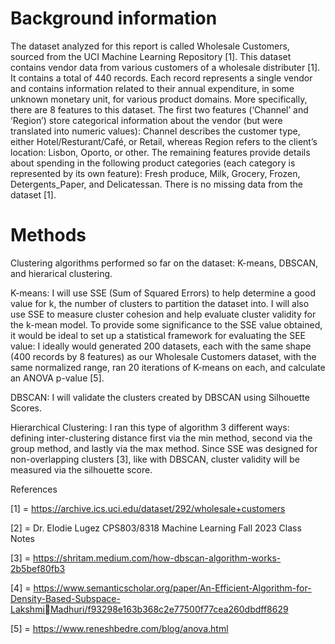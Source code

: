 # Background information
The dataset analyzed for this report is called Wholesale Customers, sourced from the UCI Machine Learning 
Repository [1]. This dataset contains vendor data from various customers of a wholesale distributer [1]. It 
contains a total of 440 records. Each record represents a single vendor and contains information related to 
their annual expenditure, in some unknown monetary unit, for various product domains. More specifically, 
there are 8 features to this dataset. The first two features (‘Channel’ and ‘Region’) store categorical 
information about the vendor (but were translated into numeric values): Channel describes the customer 
type, either Hotel/Resturant/Café, or Retail, whereas Region refers to the client’s location: Lisbon, Oporto, or 
other. The remaining features provide details about spending in the following product categories (each 
category is represented by its own feature): Fresh produce, Milk, Grocery, Frozen, Detergents_Paper, and 
Delicatessan. There is no missing data from the dataset [1].

# Methods
Clustering algorithms performed so far on the dataset: K-means, DBSCAN, and hierarical clustering. 

K-means:
I will use SSE (Sum of Squared Errors) to help determine a good value for k, the number of clusters to partition 
the dataset into. I will also use SSE to measure cluster cohesion and help evaluate cluster validity for the k-mean model.
To provide some significance to the SSE value obtained, it would be ideal to set up a statistical framework for evaluating 
the SEE value: I ideally would generated 200 datasets, each with the same shape (400 records by 8 features) as our 
Wholesale Customers dataset, with the same normalized range, ran 20 iterations of K-means on each, and calculate an
ANOVA p-value [5].

DBSCAN:
I will validate the clusters created by DBSCAN using Silhouette Scores.

Hierarchical Clustering:
 I ran this type of algorithm 3 
different ways: defining inter-clustering distance first via the min method, second via the group method, and lastly via 
the max method. Since SSE was designed for non-overlapping clusters [3], like with DBSCAN, cluster validity will be measured 
via the silhouette score. 



References

[1] = https://archive.ics.uci.edu/dataset/292/wholesale+customers

[2] = Dr. Elodie Lugez CPS803/8318 Machine Learning Fall 2023 Class Notes

[3] = https://shritam.medium.com/how-dbscan-algorithm-works-2b5bef80fb3

[4] = https://www.semanticscholar.org/paper/An-Efficient-Algorithm-for-Density-Based-Subspace-LakshmiMadhuri/f93298e163b368c2e77500f77cea260dbdff8629

[5] = https://www.reneshbedre.com/blog/anova.html

